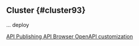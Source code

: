 ## Cluster {#cluster93}

... deploy 


<div class="short-links">
	<a href="${docBaseUrl}/concepts/3rd-party-integration/restapi.html#api-publishing" target="_blank" rel="noopener noreferrer">
	  <i class="si si-check"></i> API Publishing
	</a>
	<a href="${docBaseUrl}/concepts/3rd-party-integration/restapi.html#api-browser" target="_blank" rel="noopener noreferrer">
	  <i class="si si-check"></i> API Browser
	</a>
	<a href="${docBaseUrl}/concepts/3rd-party-integration/restapi.html#custom-openapi-docs" target="_blank" rel="noopener noreferrer">
	  <i class="si si-movie"></i> OpenAPI customization
	</a>
</div>

